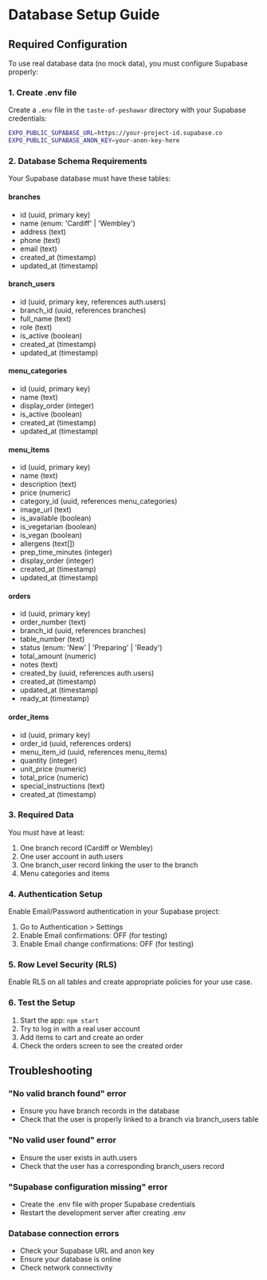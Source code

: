 # Database Setup Guide

## Required Configuration

To use real database data (no mock data), you must configure Supabase properly:

### 1. Create .env file

Create a `.env` file in the `taste-of-peshawar` directory with your Supabase credentials:

```bash
EXPO_PUBLIC_SUPABASE_URL=https://your-project-id.supabase.co
EXPO_PUBLIC_SUPABASE_ANON_KEY=your-anon-key-here
```

### 2. Database Schema Requirements

Your Supabase database must have these tables:

#### branches

- id (uuid, primary key)
- name (enum: 'Cardiff' | 'Wembley')
- address (text)
- phone (text)
- email (text)
- created_at (timestamp)
- updated_at (timestamp)

#### branch_users

- id (uuid, primary key, references auth.users)
- branch_id (uuid, references branches)
- full_name (text)
- role (text)
- is_active (boolean)
- created_at (timestamp)
- updated_at (timestamp)

#### menu_categories

- id (uuid, primary key)
- name (text)
- display_order (integer)
- is_active (boolean)
- created_at (timestamp)
- updated_at (timestamp)

#### menu_items

- id (uuid, primary key)
- name (text)
- description (text)
- price (numeric)
- category_id (uuid, references menu_categories)
- image_url (text)
- is_available (boolean)
- is_vegetarian (boolean)
- is_vegan (boolean)
- allergens (text[])
- prep_time_minutes (integer)
- display_order (integer)
- created_at (timestamp)
- updated_at (timestamp)

#### orders

- id (uuid, primary key)
- order_number (text)
- branch_id (uuid, references branches)
- table_number (text)
- status (enum: 'New' | 'Preparing' | 'Ready')
- total_amount (numeric)
- notes (text)
- created_by (uuid, references auth.users)
- created_at (timestamp)
- updated_at (timestamp)
- ready_at (timestamp)

#### order_items

- id (uuid, primary key)
- order_id (uuid, references orders)
- menu_item_id (uuid, references menu_items)
- quantity (integer)
- unit_price (numeric)
- total_price (numeric)
- special_instructions (text)
- created_at (timestamp)

### 3. Required Data

You must have at least:

1. One branch record (Cardiff or Wembley)
2. One user account in auth.users
3. One branch_user record linking the user to the branch
4. Menu categories and items

### 4. Authentication Setup

Enable Email/Password authentication in your Supabase project:

1. Go to Authentication > Settings
2. Enable Email confirmations: OFF (for testing)
3. Enable Email change confirmations: OFF (for testing)

### 5. Row Level Security (RLS)

Enable RLS on all tables and create appropriate policies for your use case.

### 6. Test the Setup

1. Start the app: `npm start`
2. Try to log in with a real user account
3. Add items to cart and create an order
4. Check the orders screen to see the created order

## Troubleshooting

### "No valid branch found" error

- Ensure you have branch records in the database
- Check that the user is properly linked to a branch via branch_users table

### "No valid user found" error

- Ensure the user exists in auth.users
- Check that the user has a corresponding branch_users record

### "Supabase configuration missing" error

- Create the .env file with proper Supabase credentials
- Restart the development server after creating .env

### Database connection errors

- Check your Supabase URL and anon key
- Ensure your database is online
- Check network connectivity
